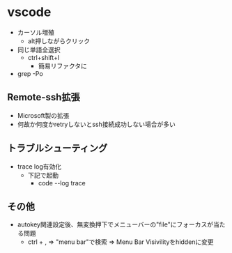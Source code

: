 # vscode

- カーソル増殖
  - alt押しながらクリック
- 同じ単語全選択
  - ctrl+shift+l
    - 簡易リファクタに
- grep -Po

## Remote-ssh拡張

- Microsoft製の拡張
- 何故か何度かretryしないとssh接続成功しない場合が多い

## トラブルシューティング

- trace log有効化
  - 下記で起動
    - code --log trace

## その他

- autokey関連設定後、無変換押下でメニューバーの"file"にフォーカスが当たる問題
  - ctrl + , => "menu bar"で検索 => Menu Bar Visivilityをhiddenに変更
